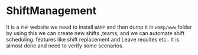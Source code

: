 # ShiftManagement
It is a ```PHP``` website we need to install ```WAMP``` and then dump it in ```wamp/www``` folder by using this we can create new shifts ,teams, and we can automate shift scheduling. features like shift replacement and Leave requites etc.. it is almost done and need to verify some scenarios.
